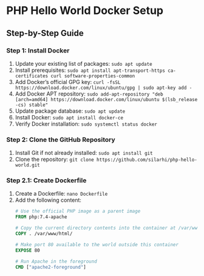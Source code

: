 # PHP Hello World Docker Setup

## Step-by-Step Guide

### Step 1: Install Docker
1. Update your existing list of packages: `sudo apt update`
2. Install prerequisites: `sudo apt install apt-transport-https ca-certificates curl software-properties-common`
3. Add Docker’s official GPG key: `curl -fsSL https://download.docker.com/linux/ubuntu/gpg | sudo apt-key add -`
4. Add Docker APT repository: `sudo add-apt-repository "deb [arch=amd64] https://download.docker.com/linux/ubuntu $(lsb_release -cs) stable"`
5. Update package database: `sudo apt update`
6. Install Docker: `sudo apt install docker-ce`
7. Verify Docker installation: `sudo systemctl status docker`

### Step 2: Clone the GitHub Repository
1. Install Git if not already installed: `sudo apt install git`
2. Clone the repository: `git clone https://github.com/silarhi/php-hello-world.git`

### Step 2.1: Create Dockerfile
1. Create a Dockerfile: `nano Dockerfile`
2. Add the following content:
   ```Dockerfile
   # Use the official PHP image as a parent image
   FROM php:7.4-apache

   # Copy the current directory contents into the container at /var/www/html/
   COPY . /var/www/html/

   # Make port 80 available to the world outside this container
   EXPOSE 80

   # Run Apache in the foreground
   CMD ["apache2-foreground"]

